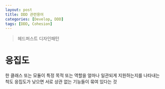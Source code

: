 ```yaml
---
layout: post
title: DDD 관련용어
categories: [Develop, DDD]
tags: [DDD, Cohesion]    
---
```

> 헤드퍼스트 디자인패턴

# 응집도
한 클래스 또는 모듈이 특정 목적 또는 역할을 얼마나 일관되게 지원하는지를 나타내는 척도
응집도가 낮으면 서로 상관 없는 기능들이 묶여 있다는 것
